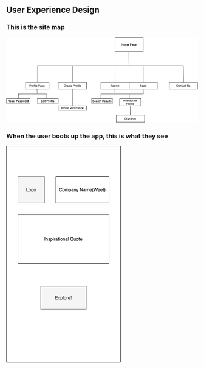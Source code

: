 ## User Experience Design

### This is the site map
![The Site Map](/WireFrames/SiteMap.drawio.png)


### When the user boots up the app, this is what they see

![The Bootup Screen](/WireFrames/BootupPage.png)





